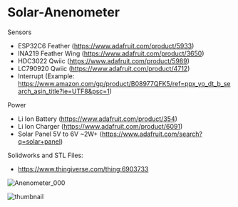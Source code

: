 # Solar-Anenometer

  Sensors
  + ESP32C6 Feather (https://www.adafruit.com/product/5933)
  + INA219 Feather Wing (https://www.adafruit.com/product/3650)
  + HDC3022 Qwiic (https://www.adafruit.com/product/5989)
  + LC790920 Qwiic (https://www.adafruit.com/product/4712)
  + Interrupt (Example: https://www.amazon.com/gp/product/B08977QFK5/ref=ppx_yo_dt_b_search_asin_title?ie=UTF8&psc=1)
  
  Power
  + Li Ion Battery (https://www.adafruit.com/product/354)
  + Li Ion Charger (https://www.adafruit.com/product/6091)
  + Solar Panel 5V to 6V ~2W+ (https://www.adafruit.com/search?q=solar+panel)
  

  Solidworks and STL Files:
  + https://www.thingiverse.com/thing:6903733 
  
  
![Anenometer_000](https://github.com/user-attachments/assets/3bea755a-9ad4-4d2d-b007-a30e10b37d7f)

![thumbnail](https://github.com/user-attachments/assets/4d05a572-c43c-4413-935a-f578bae14cdd)
